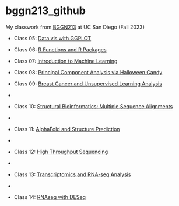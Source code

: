 # bggn213_github
My classwork from [BGGN213](https://bioboot.github.io/bggn213_F23/) at UC San Diego (Fall 2023)

- Class 05: [Data vis with GGPLOT](https://github.com/sbogus/bggn213_github/blob/main/20231018_BGGN213_Class05/20231018_BGGN213_Class05.md)

- Class 06: [R Functions and R Packages](https://github.com/sbogus/bggn213_github/blob/main/20231020_BGGN213_Class06/20231020_Class06_BGGN213.md)

- Class 07: [Introduction to Machine Learning](https://github.com/sbogus/bggn213_github/blob/main/20231025_Class07_BGGN213/20231025_Class07_BGGN213_SB.md)

- Class 08: [Principal Component Analysis via Halloween Candy](https://github.com/sbogus/bggn213_github/blob/main/20231027_Class08_BGGN213/20231027_Class08_BGGN213_Candy.md)

- Class 09: [Breast Cancer and Unsupervised Learning Analysis](https://github.com/sbogus/bggn213_github/blob/main/20231101_Class09_BGGN213/20231101_Class09_BreastCancer_BGGN213.md)
- 
- Class 10: [Structural Bioinformatics: Multiple Sequence Alignments](https://github.com/sbogus/bggn213_github/blob/main/20231103_Class_10_BGGN213/20231103_Class10%20AlphaFold_BGGN213.md)
- 
- Class 11: [AlphaFold and Structure Prediction](https://github.com/sbogus/bggn213_github/blob/main/20231108_Class11_BGGN213/20231108_Class11_BGGN213_AlphaFold.md)
- 
- Class 12: [High Throughput Sequencing](https://github.com/sbogus/bggn213_github/blob/main/20231110_Class12_BGGN213/20231110_Class12_PopulationScaleAnalysis_BGGN213_SB.md)
- 
- Class 13: [Transcriptomics and RNA-seq Analysis](https://github.com/sbogus/bggn213_github/blob/main/20231115_Class13_BGGN213/20231115_Class13_BGGN213_SB.md)
- 
- Class 14: [RNAseq with DESeq](https://github.com/sbogus/bggn213_github/blob/main/20231117_Class14_BGGN213/20231119_Class14_BGGN213.md)
